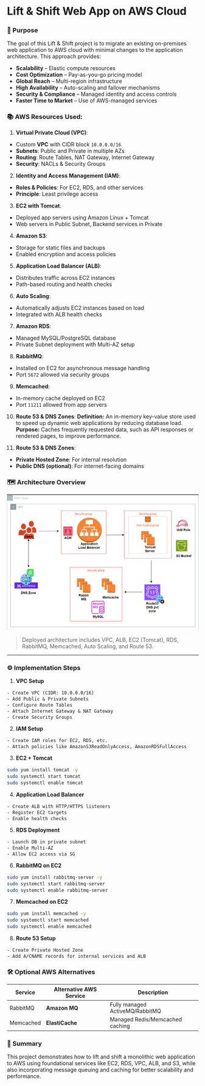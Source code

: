 # Lift & Shift Web App on AWS Cloud

### 🎯 Purpose

The goal of this Lift & Shift project is to migrate an existing on-premises web application to AWS cloud with minimal changes to the application architecture. This approach provides:
- **Scalability** – Elastic compute resources
- **Cost Optimization** – Pay-as-you-go pricing model
- **Global Reach** – Multi-region infrastructure
- **High Availability** – Auto-scaling and failover mechanisms
- **Security & Compliance** – Managed identity and access controls
- **Faster Time to Market** – Use of AWS-managed services


### 📚 AWS Resources Used:

1. **Virtual Private Cloud (VPC)**:
- Custom **VPC** with CIDR block `10.0.0.0/16`
- **Subnets**: Public and Private in multiple AZs
- **Routing**: Route Tables, NAT Gateway, Internet Gateway
- **Security**: NACLs & Security Groups

2. **Identity and Access Management (IAM)**:
- **Roles & Policies**: For EC2, RDS, and other services
- **Principle**: Least privilege access

3. **EC2 with Tomcat**:
- Deployed app servers using Amazon Linux + Tomcat
- Web servers in Public Subnet, Backend services in Private

4. **Amazon S3**:
- Storage for static files and backups
- Enabled encryption and access policies

5. **Application Load Balancer (ALB)**:
- Distributes traffic across EC2 instances
- Path-based routing and health checks

6. **Auto Scaling**:
- Automatically adjusts EC2 instances based on load
- Integrated with ALB health checks

7. **Amazon RDS**:
- Managed MySQL/PostgreSQL database
- Private Subnet deployment with Multi-AZ setup

8. **RabbitMQ**:
- Installed on EC2 for asynchronous message handling
- Port `5672` allowed via security groups

9. **Memcached**:
- In-memory cache deployed on EC2
- Port `11211` allowed from app servers

10. **Route 53 & DNS Zones**:
**Definition:** An in-memory key-value store used to speed up dynamic web applications by reducing database load.
**Purpose:** Caches frequently requested data, such as API responses or rendered pages, to improve performance.

11. **Route 53 & DNS Zones**:
- **Private Hosted Zone**: For internal resolution
- **Public DNS (optional)**: For internet-facing domains


### 🗺️ Architecture Overview

![Project Diagram](https://github.com/ahsan598/devops-projects-hands-on/blob/main/project-5-aws-liftshift-webapp/aws-liftshift-webapp.png)

> Deployed architecture includes VPC, ALB, EC2 (Tomcat), RDS, RabbitMQ, Memcached, Auto Scaling, and Route 53.

---

### ⚙️ Implementation Steps

1. **VPC Setup**
```text
- Create VPC (CIDR: 10.0.0.0/16)
- Add Public & Private Subnets
- Configure Route Tables
- Attach Internet Gateway & NAT Gateway
- Create Security Groups
```

2. **IAM Setup**
```text
- Create IAM roles for EC2, RDS, etc.
- Attach policies like AmazonS3ReadOnlyAccess, AmazonRDSFullAccess
```

3. **EC2 + Tomcat**
```sh
sudo yum install tomcat -y
sudo systemctl start tomcat
sudo systemctl enable tomcat
```

4. **Application Load Balancer**
```text
- Create ALB with HTTP/HTTPS listeners
- Register EC2 targets
- Enable health checks
```

5. **RDS Deployment**
```text
- Launch DB in private subnet
- Enable Multi-AZ
- Allow EC2 access via SG
```

6. **RabbitMQ on EC2**
```sh
sudo yum install rabbitmq-server -y
sudo systemctl start rabbitmq-server
sudo systemctl enable rabbitmq-server
```

7. **Memcached on EC2**
```sh
sudo yum install memcached -y
sudo systemctl start memcached
sudo systemctl enable memcached
```

8. **Route 53 Setup**
```text
- Create Private Hosted Zone
- Add A/CNAME records for internal services and ALB
```


### 🛠️ Optional AWS Alternatives
| Service   | Alternative AWS Service | Description                     |
| --------- | ----------------------- | ------------------------------- |
| RabbitMQ  | **Amazon MQ**           | Fully managed ActiveMQ/RabbitMQ |
| Memcached | **ElastiCache**         | Managed Redis/Memcached caching |



### 📝 Summary

This project demonstrates how to lift and shift a monolithic web application to AWS using foundational services like EC2, RDS, VPC, ALB, and S3, while also incorporating message queuing and caching for better scalability and performance.
